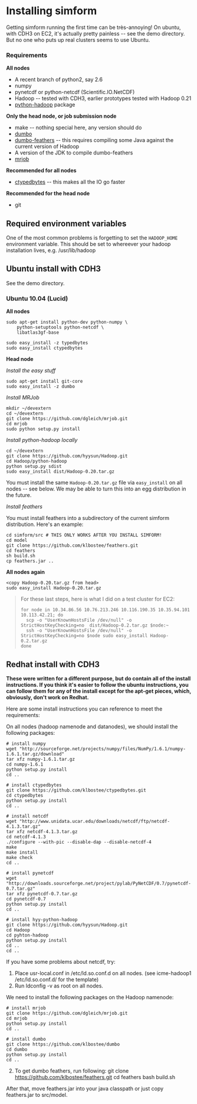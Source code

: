 Installing simform
====================

Getting simform running the first time can be très-annoying!  On ubuntu, with
CDH3 on EC2, it's actually pretty painless -- see the demo directory.  
But no one who puts up real clusters seems to use Ubuntu.  

### Requirements

**All nodes**

* A recent branch of python2, say 2.6
* numpy
* pynetcdf or python-netcdf (Scientific.IO.NetCDF)
* Hadoop -- tested with CDH3, earlier prototypes tested with Hadoop 0.21
* [python-hadoop](https://github.com/hyysun/Hadoop.git) package

**Only the head node, or job submission node**

* make -- nothing special here, any version should do
* [dumbo](https://github.com/klbostee/dumbo)
* [dumbo-feathers](https://github.com/klbostee/feathers) -- this requires compiling some Java against the
  current version of Hadoop  
* A version of the JDK to compile dumbo-feathers  
* [mrjob](https://github.com/Yelp/mrjob)

**Recommended for all nodes**

* [ctypedbytes](https://github.com/klbostee/ctypedbytes) -- this makes
all the IO go faster

**Recommended for the head node**

* git

Required environment variables
-----------

One of the most common problems is forgetting to set the `HADOOP_HOME`
environment variable.  This should be set to whereever your hadoop
installation lives, e.g. /usr/lib/hadoop

Ubuntu install with CDH3
-------------

See the demo directory.

### Ubuntu 10.04 (Lucid)

**All nodes**

    sudo apt-get install python-dev python-numpy \
        python-setuptools python-netcdf \
        libatlas3gf-base
        
    sudo easy_install -z typedbytes 
    sudo easy_install ctypedbytes
    
**Head node**

*Install the easy stuff*

    sudo apt-get install git-core
    sudo easy_install -z dumbo
    
*Install MRJob*

    mkdir ~/devextern
    cd ~/devextern
    git clone https://github.com/dgleich/mrjob.git
    cd mrjob
    sudo python setup.py install
    
*Install python-hadoop locally*

    cd ~/devextern
    git clone https://github.com/hyysun/Hadoop.git
    cd Hadoop/python-hadoop
    python setup.py sdist
    sudo easy_install dist/Hadoop-0.20.tar.gz
    
You must install the same `Hadoop-0.20.tar.gz` file via
`easy_install` on all nodes -- see below.  We may be able to turn
this into an egg distribution in the future.

*Install feathers*

You must install feathers into a subdirectory of the 
current simform distribution.  Here's an example:

    cd simform/src # THIS ONLY WORKS AFTER YOU INSTALL SIMFORM!
    cd model
    git clone https://github.com/klbostee/feathers.git
    cd feathers
    sh build.sh
    cp feathers.jar ..
    
**All nodes again**

    <copy Hadoop-0.20.tar.gz from head>
    sudo easy_install Hadoop-0.20.tar.gz
    
> For these last steps, here is what I did on a test cluster for EC2:
> 
>     for node in 10.34.86.56 10.76.213.246 10.116.190.35 10.35.94.101 10.113.42.21; do
>       scp -o "UserKnownHostsFile /dev/null" -o StrictHostKeyChecking=no  dist/Hadoop-0.2.tar.gz $node:~
>       ssh -o "UserKnownHostsFile /dev/null" -o StrictHostKeyChecking=no $node sudo easy_install Hadoop-0.2.tar.gz
>     done
    

Redhat install with CDH3
--------------

**These were written for a different purpose, but do contain all
of the install instructions.  If you think it's easier to follow
the ubuntu instructions, you can follow them for any of the install
except for the apt-get pieces, which, obviously, don't work on Redhat.**

Here are some install instructions you can reference to meet the requirements:

On all nodes (hadoop namenode and datanodes), we should install the following packages:

    # install numpy
    wget "http://sourceforge.net/projects/numpy/files/NumPy/1.6.1/numpy-1.6.1.tar.gz/download"
    tar xfz numpy-1.6.1.tar.gz
    cd numpy-1.6.1
    python setup.py install
    cd ..

    # install ctypedbytes
    git clone https://github.com/klbostee/ctypedbytes.git
    cd ctypedbytes
    python setup.py install
    cd ..

    # install netcdf
    wget "http://www.unidata.ucar.edu/downloads/netcdf/ftp/netcdf-4.1.3.tar.gz" 
    tar xfz netcdf-4.1.3.tar.gz 
    cd netcdf-4.1.3 
    ./configure --with-pic --disable-dap --disable-netcdf-4 
    make 
    make install 
    make check
    cd ..

    # install pynetcdf
    wget "http://downloads.sourceforge.net/project/pylab/PyNetCDF/0.7/pynetcdf-0.7.tar.gz"
    tar xfz pynetcdf-0.7.tar.gz 
    cd pynetcdf-0.7 
    python setup.py install 
    cd ..

    # install hyy-python-hadoop
    git clone https://github.com/hyysun/Hadoop.git
    cd Hadoop
    cd pyhton-hadoop
    python setup.py install
    cd ..
    cd ..

If you have some problems about netcdf, try:
1. Place usr-local.conf in /etc/ld.so.conf.d on all nodes.
(see icme-hadoop1 /etc/ld.so.conf.d/ for the template)
2. Run ldconfig -v as root on all nodes.

We need to install the following packages on the Hadoop namenode:

    # install mrjob
    git clone https://github.com/dgleich/mrjob.git
    cd mrjob
    python setup.py install
    cd ..

    # install dumbo
    git clone https://github.com/klbostee/dumbo
    cd dumbo
    python setup.py install
    cd ..
    
2. To get dumbo feathers, run following:
git clone https://github.com/klbostee/feathers.git
cd feathers
bash build.sh

After that, move feathers.jar into your java classpath or just copy feathers.jar to src/model.
    
